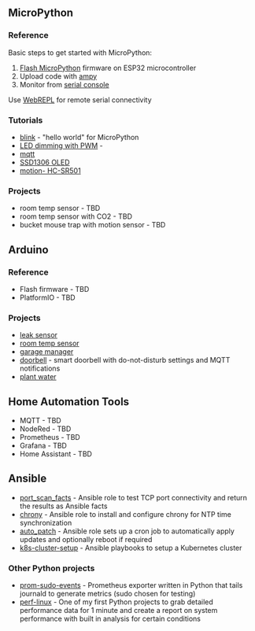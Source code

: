 
## MicroPython

### Reference

Basic steps to get started with MicroPython:

1. [Flash MicroPython](./MicroPython/flash_firmware.md) firmware on ESP32 microcontroller
2. Upload code with [ampy](./MicroPython/ampy.md)
3. Monitor from [serial console](./MicroPython/serial_console.md)

Use [WebREPL](./MicroPython/WebREPL.md) for remote serial connectivity

### Tutorials

- [blink](https://github.com/msgarbossa/micropython-blink) - "hello world" for MicroPython
- [LED dimming with PWM](https://github.com/msgarbossa/micropython-leds) - 
- [mqtt](https://github.com/msgarbossa/micropython-mqtt)
- [SSD1306 OLED](https://github.com/msgarbossa/micropython-oled)
- [motion- HC-SR501](https://github.com/msgarbossa/micropython-motion)

### Projects

- room temp sensor - TBD
- room temp sensor with CO2 - TBD
- bucket mouse trap with motion sensor - TBD

## Arduino

### Reference

- Flash firmware - TBD
- PlatformIO - TBD

### Projects

- [leak sensor](https://github.com/msgarbossa/esp32-leak-sensor)
- [room temp sensor](https://github.com/msgarbossa/esp32-room-sensor)
- [garage manager](https://github.com/msgarbossa/esp32-garage-manager)
- [doorbell](https://github.com/msgarbossa/esp32-doorbell) - smart doorbell with do-not-disturb settings and MQTT notifications
- [plant water](https://github.com/msgarbossa/esp32-plant-water)

## Home Automation Tools

- MQTT - TBD
- NodeRed - TBD
- Prometheus - TBD
- Grafana - TBD
- Home Assistant - TBD

## Ansible

- [port_scan_facts](https://github.com/msgarbossa/port_scan_facts) - Ansible role to test TCP port connectivity and return the results as Ansible facts
- [chrony](https://github.com/msgarbossa/chrony) - Ansible role to install and configure chrony for NTP time synchronization
- [auto_patch](https://github.com/msgarbossa/auto_patch) - Ansible role sets up a cron job to automatically apply updates and optionally reboot if required
- [k8s-cluster-setup](https://github.com/msgarbossa/k8s-cluster-setup) - Ansible playbooks to setup a Kubernetes cluster

### Other Python projects

- [prom-sudo-events](https://github.com/msgarbossa/prom-sudo-events) - Prometheus exporter written in Python that tails journald to generate metrics (sudo chosen for testing)
- [perf-linux](https://github.com/msgarbossa/perf-linux) - One of my first Python projects to grab detailed performance data for 1 minute and create a report on system performance with built in analysis for certain conditions
